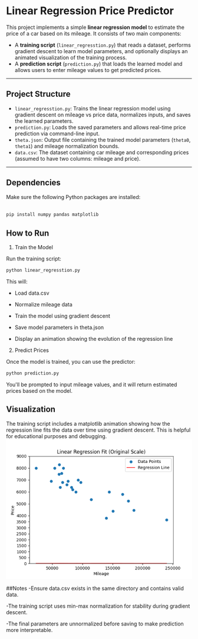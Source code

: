 # Linear Regression Price Predictor

This project implements a simple **linear regression model** to estimate the price of a car based on its mileage. It consists of two main components:

- A **training script** (`linear_regresstion.py`) that reads a dataset, performs gradient descent to learn model parameters, and optionally displays an animated visualization of the training process.
- A **prediction script** (`prediction.py`) that loads the learned model and allows users to enter mileage values to get predicted prices.

---

##  Project Structure

- `linear_regresstion.py`: Trains the linear regression model using gradient descent on mileage vs price data, normalizes inputs, and saves the learned parameters.
- `prediction.py`: Loads the saved parameters and allows real-time price prediction via command-line input.
- `theta.json`: Output file containing the trained model parameters (`theta0`, `theta1`) and mileage normalization bounds.
- `data.csv`: The dataset containing car mileage and corresponding prices (assumed to have two columns: mileage and price).

---

##  Dependencies

Make sure the following Python packages are installed:

```bash

pip install numpy pandas matplotlib
```

## How to Run
1. Train the Model

Run the training script:
```bash
python linear_regresstion.py
```
This will:

   - Load data.csv

   - Normalize mileage data

   - Train the model using gradient descent

   - Save model parameters in theta.json

   - Display an animation showing the evolution of the regression line

2. Predict Prices

Once the model is trained, you can use the predictor:
```bash
python prediction.py
```
You'll be prompted to input mileage values, and it will return estimated prices based on the model.

## Visualization
The training script includes a matplotlib animation showing how the regression line fits the data over time using gradient descent. This is helpful for educational purposes and debugging.
![My Animation](animation.gif)


##Notes
   -Ensure data.csv exists in the same directory and contains valid data.

   -The training script uses min-max normalization for stability during gradient descent.

   -The final parameters are unnormalized before saving to make prediction more interpretable.

